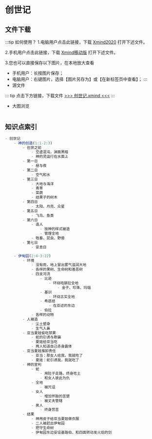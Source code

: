 # 创世记

## 文件下载
:::tip 如何使用？
1.电脑用户点击此链接，下载 [Xmind2020](https://www.xmind.cn/xmind2020/) 打开下述文件。

2.手机用户点击此链接，下载 [Xmind移动版](https://a.app.qq.com/o/simple.jsp?pkgname=net.xmind.doughnut) 打开下述文件。

3.您也可以直接保存以下图片，在本地放大查看
 - 手机用户：长按图片保存；
 - 电脑用户：右键图片，选择【图片另存为】或【在新标签页中查看】；
:::
 - 源文件

::: tip 点击下方链接，下载文件
 [>>> 创世记.xmind <<<](/mind/Genesis/old/创世记.xmind)
:::

 - 大图浏览 

<img :src="$withBase('/mind/old/Genesis/创世记.png')">

## 知识点索引
```js
- 创世记
    - 神的创造(1:1-2:3)
        - 创世之前
            - 空虚混沌，渊面黑暗
            - 神的灵运行在水面上
        - 第一日
            - 昼与夜
        - 第二日
            - 空气和水
        - 第三日
            - 大地与海洋
            - 青草
            - 菜蔬
            - 结果子的树木
        - 第四日
            - 太阳、月亮、众星
        - 第五日
            - 飞鸟、鱼类
        - 第六日
            - 造人
                - 按神的样式被造
                - 管理全地
            - 牲畜、昆虫、野兽
        - 第七日
            - 安息日

    - 伊甸园(2:4-3:22)
        - 环境
            - 没有雨，地上冒出雾气滋润大地
            - 各样的果树、生命树和善恶树
            - 四支河流
                - 比逊
                    - 环绕哈腓拉全地
                        - 金子、珍珠、玛瑙
                - 基训
                    - 环绕古实全地
                - 希底结
                    - 在亚述的东边
                - 伯拉
            - 各样的动物
        - 人被造
            - 尘土塑身
            - 生气入鼻
        - 亚当夏娃偷吃禁果
            - 蛇的引诱与欺骗
            - 夏娃给亚当吃
            - 两人知道自己赤身露体
        - 亚当夏娃推卸责任
            - 亚当：那女人给我，我就吃了
            - 夏娃：蛇引诱我，我就吃了
        - 神的宣判
            - 蛇
                - 用肚子走路，终身吃土
                - 和女人彼此为仇
            - 全地
                - 被咒诅
            - 女人
                - 增加怀胎的苦楚
                - 被丈夫管辖
            - 男人
                - 终身劳苦
        - 结果
            - 神用皮子给亚当夏娃做衣服
            - 二人被赶出伊甸园
            - 把守生命树
            - 伊甸园东边安设基路伯、和四面转动发火焰的剑
```